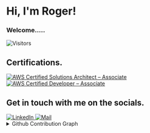 <h1>Hi, I'm Roger!</h1>

<!-- <h3>I'm a Fullstack/Data Engineer</h3> -->
<h3>Welcome.....</h3>

![Visitors](https://visitor-badge.laobi.icu/badge?page_id=Roger-Mapoga)


<h2>Certifications.</h2>

<!--START_SECTION:badges-->
[![AWS Certified Solutions Architect – Associate](https://images.credly.com/size/110x110/images/0e284c3f-5164-4b21-8660-0d84737941bc/image.png)](http://www.credly.com/badges/7e1e7f05-f316-4ba8-ada7-bc07b30e794a "AWS Certified Solutions Architect – Associate")
[![AWS Certified Developer – Associate](https://images.credly.com/size/110x110/images/b9feab85-1a43-4f6c-99a5-631b88d5461b/image.png)](http://www.credly.com/badges/346cb3e2-d2f8-48b6-8854-9beac6f3e3b2 "AWS Certified Developer – Associate")
<!--END_SECTION:badges-->

<h2>Get in touch with me on the socials.</h2>
<a href="https://www.linkedin.com/in/lehlogonolo-roger-mapoga/">
  <img alt="LinkedIn" src="https://img.shields.io/badge/linkedin%20-%230077B5.svg?&style=for-the-badge&logo=linkedin&logoColor=white"/>
</a>
<a href="mailto:lehlogonolo.roger@gmail.com">
  <img alt="Mail" src="https://img.shields.io/badge/Gmail-D14836?style=for-the-badge&logo=gmail&logoColor=white"/>
</a>

<details>
  <summary>
    <a>Github Contribution Graph</a>
  </summary>
  <a href="https://github.com/ashutosh00710/github-readme-activity-graph"><img src="https://github-readme-activity-graph.vercel.app/graph?username=Roger-Mapoga&custom_title=My%20Contribution%20Graph&theme=react-dark&area=true"/></a>
  <!-- &line=dd58c1&color=dd58c1 -->
</details>